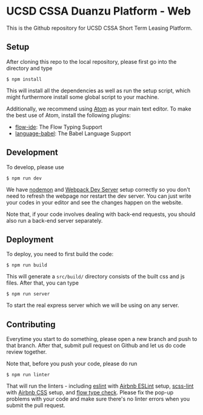 # UCSD CSSA Duanzu Platform - Web

This is the Github repository for UCSD CSSA Short Term Leasing Platform.

## Setup

After cloning this repo to the local repository, please first go into the directory and type

```
$ npm install
```

This will install all the dependencies as well as run the setup script, which might furthermore
install some global script to your machine.

Additionally, we recommend using [Atom](https://atom.io) as your main text editor. To make the best
use of Atom, install the following plugins:

- [flow-ide](https://atom.io/packages/flow-ide): The Flow Typing Support
- [language-babel](https://atom.io/packages/language-babel): The Babel Language Support

## Development

To develop, please use

```
$ npm run dev
```

We have [nodemon](https://nodemon.io) and
[Webpack Dev Server](https://webpack.js.org/configuration/dev-server/) setup correctly so you don't
need to refresh the webpage nor restart the dev server. You can just write your codes in your
editor and see the changes happen on the website.

Note that, if your code involves dealing with back-end requests, you should also run a back-end
server separately.

## Deployment

To deploy, you need to first build the code:

```
$ npm run build
```

This will generate a `src/build/` directory consists of the built css and js files. After that, you
can type

```
$ npm run server
```

To start the real express server which we will be using on any server.

## Contributing

Everytime you start to do something, please open a new branch and push to that branch. After that,
submit pull request on Github and let us do code review together.

Note that, before you push your code, please do run

```
$ npm run linter
```

That will run the linters - including [eslint](https://github.com/eslint/eslint) with
[Airbnb ESLint](https://github.com/airbnb/javascript/tree/master/packages/eslint-config-airbnb)
setup, [scss-lint](https://github.com/brigade/scss-lint) with
[Airbnb CSS](https://github.com/airbnb/css) setup, and [flow type check](https://flow.org). Please
fix the pop-up problems with your code and make sure there's no linter errors when you submit the
pull request.
